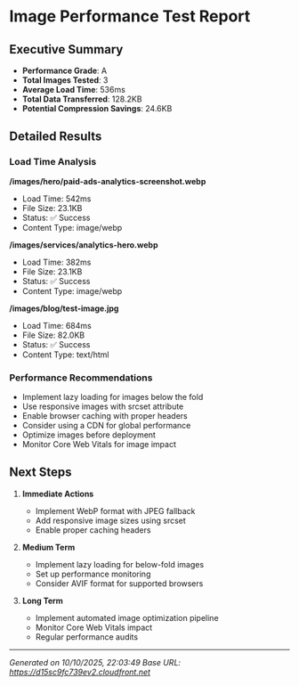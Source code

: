 # Image Performance Test Report

## Executive Summary

- **Performance Grade**: A
- **Total Images Tested**: 3
- **Average Load Time**: 536ms
- **Total Data Transferred**: 128.2KB
- **Potential Compression Savings**: 24.6KB

## Detailed Results

### Load Time Analysis

**/images/hero/paid-ads-analytics-screenshot.webp**

- Load Time: 542ms
- File Size: 23.1KB
- Status: ✅ Success
- Content Type: image/webp

**/images/services/analytics-hero.webp**

- Load Time: 382ms
- File Size: 23.1KB
- Status: ✅ Success
- Content Type: image/webp

**/images/blog/test-image.jpg**

- Load Time: 684ms
- File Size: 82.0KB
- Status: ✅ Success
- Content Type: text/html

### Performance Recommendations

- Implement lazy loading for images below the fold
- Use responsive images with srcset attribute
- Enable browser caching with proper headers
- Consider using a CDN for global performance
- Optimize images before deployment
- Monitor Core Web Vitals for image impact

## Next Steps

1. **Immediate Actions**
   - Implement WebP format with JPEG fallback
   - Add responsive image sizes using srcset
   - Enable proper caching headers

2. **Medium Term**
   - Implement lazy loading for below-fold images
   - Set up performance monitoring
   - Consider AVIF format for supported browsers

3. **Long Term**
   - Implement automated image optimization pipeline
   - Monitor Core Web Vitals impact
   - Regular performance audits

---

_Generated on 10/10/2025, 22:03:49_ _Base URL:
https://d15sc9fc739ev2.cloudfront.net_
